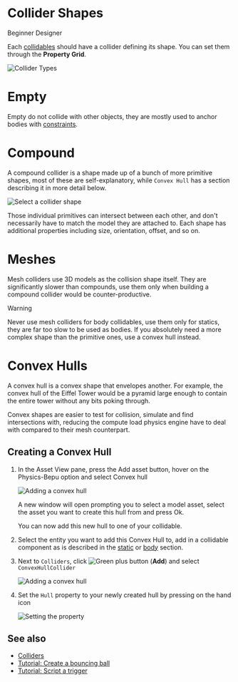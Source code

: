 # Collider Shapes

<span class="badge text-bg-primary">Beginner</span>
<span class="badge text-bg-success">Designer</span>

Each [collidables](colliders.md) should have a collider defining its shape. You can set them through the **Property Grid**.

![Collider Types](media/collider-types.png)

# Empty

Empty do not collide with other objects, they are mostly used to anchor bodies with [constraints](constraints.md).

# Compound

A compound collider is a shape made up of a bunch of more primitive shapes, most of these are self-explanatory, while `Convex Hull` has a section describing it in more detail below.

![Select a collider shape](media/compound-types.png)

Those individual primitives can intersect between each other, and don't necessarily have to match the model they are attached to. Each shape has additional properties including size, orientation, offset, and so on.

# Meshes

Mesh colliders use 3D models as the collision shape itself. They are significantly slower than compounds, use them only when building a compound collider would be counter-productive.

> [!WARNING]
> Never use mesh colliders for body collidables, use them only for statics, they are far too slow to be used as bodies. If you absolutely need a more complex shape than the primitive ones, use a convex hull instead.

# Convex Hulls

A convex hull is a convex shape that envelopes another. For example, the convex hull of the Eiffel Tower would be a pyramid large enough to contain the entire tower without any bits poking through.

Convex shapes are easier to test for collision, simulate and find intersections with, reducing the compute load physics engine have to deal with compared to their mesh counterpart.

## Creating a Convex Hull

1. In the Asset View pane, press the Add asset button, hover on the Physics-Bepu option and select Convex hull

   ![Adding a convex hull](media/convex-hull-add-asset.png)

   A new window will open prompting you to select a model asset, select the asset you want to create this hull from and press Ok.

   You can now add this new hull to one of your collidable.

2. Select the entity you want to add this Convex Hull to, add in a collidable component as is described in the [static](static-colliders.md) or [body](rigid-bodies.md) section.

3. Next to `Colliders`, click ![Green plus button](~/manual/game-studio/media/green-plus-icon.png) (**Add**) and select `ConvexHullCollider`

   ![Adding a convex hull](media/convex-hull-add-to-component.png)

4. Set the `Hull` property to your newly created hull by pressing on the hand icon

   ![Setting the property](media/convex-hull-set-hull.png)

## See also

* [Colliders](colliders.md)
* [Tutorial: Create a bouncing ball](create-a-bouncing-ball.md)
* [Tutorial: Script a trigger](script-a-trigger.md)